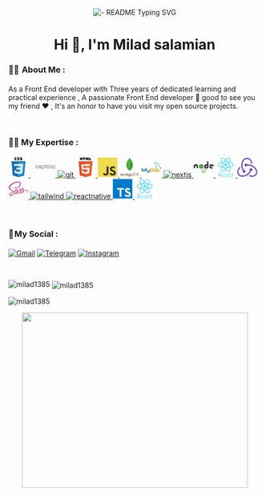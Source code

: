 

<p align="center">
  <img src="https://readme-typing-svg.demolab.com/?lines=Welcome+To+My+Profile ❤️;I+am+Milad+salamian🖐;I+am+a+Front+End+Developer💻;It's pleasure to see you again:);&font=Fira%20Code&center=true&width=380&height=50&duration=4000&pause=2000" alt=" - README Typing SVG">
</p>
<h1 align="center">Hi 👋, I'm Milad salamian</h1>
<div>
  <h3 style="margin-bottom : 20px">👨‍💻  About Me : </h3>
  <p>As a Front End developer with Three years of dedicated learning and practical experience , A passionate Front End developer 🙌 good to see you my friend ❤️ , It's an honor to have you visit my open source projects.  </p>
</div>

<br/>

<div>
  <h3 style="margin-bottom : 20px">👨‍💻 My Expertise :</h3>
<div> <a href="https://www.w3schools.com/css" target="_blank" rel="noreferrer"> <img src="https://raw.githubusercontent.com/devicons/devicon/master/icons/css3/css3-original-wordmark.svg" alt="css" width="40" height="40"/> </a> <a style="margin-left:10px;" href="https://expressjs.com" target="_blank" rel="noreferrer"> <img src="https://raw.githubusercontent.com/devicons/devicon/master/icons/express/express-original-wordmark.svg" alt="expressImage" width="40" height="40"/> </a> <a href="https://git-scm.com/" target="_blank" rel="noreferrer"> <img src="https://www.vectorlogo.zone/logos/git-scm/git-scm-icon.svg" alt="git" width="40" height="40"/> </a> <a href="https://www.w3.org/html/" target="_blank" rel="noreferrer"> <img src="https://raw.githubusercontent.com/devicons/devicon/master/icons/html5/html5-original-wordmark.svg" alt="html5" width="40" height="40"/> </a> <a href="https://developer.mozilla.org/en-US/docs/Web/JavaScript" target="_blank" rel="noreferrer"> <img src="https://raw.githubusercontent.com/devicons/devicon/master/icons/javascript/javascript-original.svg" alt="javascript" width="40" height="40"/> </a> <a href="https://www.mongodb.com/" target="_blank" rel="noreferrer"> <img src="https://raw.githubusercontent.com/devicons/devicon/master/icons/mongodb/mongodb-original-wordmark.svg" alt="mongodb" width="40" height="40"/> </a> <a href="https://www.mysql.com/" target="_blank" rel="noreferrer"> <img src="https://raw.githubusercontent.com/devicons/devicon/master/icons/mysql/mysql-original-wordmark.svg" alt="mysql" width="40" height="40"/> </a> <a href="https://nextjs.org/" target="_blank" rel="noreferrer"> <img src="https://cdn.worldvectorlogo.com/logos/nextjs-2.svg" alt="nextjs" width="40" height="40"/> </a> <a href="https://nodejs.org" target="_blank" rel="noreferrer"> <img src="https://raw.githubusercontent.com/devicons/devicon/master/icons/nodejs/nodejs-original-wordmark.svg" alt="nodejs" width="40" height="40"/> </a> <a href="https://reactjs.org/" target="_blank" rel="noreferrer"> <img src="https://raw.githubusercontent.com/devicons/devicon/master/icons/react/react-original-wordmark.svg" alt="react" width="40" height="40"/> </a> <a href="https://redux.js.org" target="_blank" rel="noreferrer"> <img src="https://raw.githubusercontent.com/devicons/devicon/master/icons/redux/redux-original.svg" alt="redux" width="40" height="40"/> </a> <a href="https://sass-lang.com" target="_blank" rel="noreferrer"> <img src="https://raw.githubusercontent.com/devicons/devicon/master/icons/sass/sass-original.svg" alt="sass" width="40" height="40"/> </a> <a href="https://tailwindcss.com/" target="_blank" rel="noreferrer"> <img src="https://www.vectorlogo.zone/logos/tailwindcss/tailwindcss-icon.svg" alt="tailwind" width="40" height="40"/> </a> <a href="https://reactnative.dev/" target="_blank" rel="noreferrer"> <img src="https://static.cdnlogo.com/logos/r/34/react-native_800.png" alt="reactnative" width="60" height="60"/> </a> <a href="https://redis.io" target="_blank" rel="noreferrer"> </a> <a href="https://www.typescriptlang.org/" target="_blank" rel="noreferrer"> <img src="https://raw.githubusercontent.com/devicons/devicon/master/icons/typescript/typescript-original.svg" alt="typescript" width="40" height="40"/> </a> <a href="https://www.typescriptlang.org/" target="_blank" rel="noreferrer"> <img src="https://raw.githubusercontent.com/devicons/devicon/master/icons/react/react-original-wordmark.svg" alt="react" width="40" height="40"/> </a> </div>
</div>

<br/>
<br/>
<div>
  <h3 style="margin-bottom:20px;">📌 My Social : </h3>
  <p dir="auto">
<a href="mailto:miladsalami1385@gmail.com"><img src="https://camo.githubusercontent.com/40aa80caa5e0fb185ee2ff0983f4d477aae070553a0acf519814b82f7ea757f9/68747470733a2f2f696d672e736869656c64732e696f2f62616467652f476d61696c2d4541343333353f6c6f676f3d476d61696c266c6f676f436f6c6f723d7768697465267374796c653d666f722d7468652d6261646765" alt="Gmail" data-canonical-src="https://img.shields.io/badge/Gmail-EA4335?logo=Gmail&amp;logoColor=white&amp;style=for-the-badge" style="max-width: 100%;"></a>
<a href="https://t.me/Milad_Mern" rel="nofollow"><img src="https://camo.githubusercontent.com/e81b902b43dd92c9b6935445217f0bfbcce64de199da63f4b452e37f22c04560/68747470733a2f2f696d672e736869656c64732e696f2f62616467652f54656c656772616d2d3232394544393f6c6f676f3d54656c656772616d266c6f676f436f6c6f723d7768697465267374796c653d666f722d7468652d6261646765" alt="Telegram" data-canonical-src="https://img.shields.io/badge/Telegram-229ED9?logo=Telegram&amp;logoColor=white&amp;style=for-the-badge" style="max-width: 100%;"></a>
<a href="https://www.instagram.com/milad_mern" rel="nofollow"><img src="https://camo.githubusercontent.com/65097ac45be982e8da5b6027e4cdc71e4e3d02b1aa648ac82d48970d10321ddd/68747470733a2f2f696d672e736869656c64732e696f2f62616467652f496e7374616772616d2d4534343035463f6c6f676f3d496e7374616772616d266c6f676f436f6c6f723d7768697465267374796c653d666f722d7468652d6261646765" alt="Instagram" data-canonical-src="https://img.shields.io/badge/Instagram-E4405F?logo=Instagram&amp;logoColor=white&amp;style=for-the-badge" style="max-width: 100%;"></a></p>
</div>




<br/>



<p><img align="left" src="https://github-readme-stats.vercel.app/api/top-langs?username=milad1385&show_icons=true&locale=en&layout=compact" alt="milad1385" /></p>

<p>&nbsp;<img align="center" src="https://github-readme-stats.vercel.app/api?username=milad1385&show_icons=true&locale=en" alt="milad1385" /></p>

<p><img align="center" src="https://github-readme-streak-stats.herokuapp.com/?user=milad1385&" alt="milad1385" /></p>


<div align="center">
  <img align="center" width="451" height="350" src="https://images.squarespace-cdn.com/content/v1/5769fc401b631bab1addb2ab/1541580611624-TE64QGKRJG8SWAIUS7NS/ke17ZwdGBToddI8pDm48kPoswlzjSVMM-SxOp7CV59BZw-zPPgdn4jUwVcJE1ZvWQUxwkmyExglNqGp0IvTJZamWLI2zvYWH8K3-s_4yszcp2ryTI0HqTOaaUohrI8PI6FXy8c9PWtBlqAVlUS5izpdcIXDZqDYvprRqZ29Pw0o/coding-freak.gif"/>
</div>






